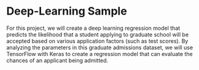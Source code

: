# Deep-Learning Sample

For this project, we will create a deep learning regression model that predicts the likelihood that a student applying to graduate school will be accepted based on various application factors (such as test scores).
By analyzing the parameters in this graduate admissions dataset, we will use TensorFlow with Keras to create a regression model that can evaluate the chances of an applicant being admitted.

